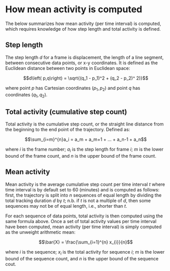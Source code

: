 # How mean activity is computed

The below summarizes how mean activity (per time interval) is computed, which requires knowledge of how step length and total activity is defined. 

## Step length

The step length $d$ for a frame is displacement, the length of a line segment, between consecutive data points, or x-y coordinates. It is defined as the Euclidean distance between two points in Euclidean space:

$$d\left( p,q\right)   = \sqrt{(q_1 - p_1)^2 + (q_2 - p_2)^ 2)}$$

where point $p$ has Cartesian coordinates ($p_1, p_2$) and point $q$ has coordinates ($q_1, q_2$).

## Total activity (cumulative step count)

Total activity is the cumulative step count, or the straight line distance from the beginning to the end point of the trajectory. Defined as:

$$\sum_{i=m}^{n}a_i = a_m + a_m+1 + ... + a_n-1 + a_n$$

where _i_ is the frame number; $a_i$ is the step length for frame $i$; $m$ is the lower bound of the frame count, and $n$ is the upper bound of the frame count.

## Mean activity

Mean activity is the average cumulative step count per time interval $t$ where time interval is by default set to 60 (minutes) and is computed as follows: first, the trajectory is split into $n$ sequences of equal length by dividing the total tracking duration $d$ by $t$; n.b. if $t$ is not a multiple of $d$, then some sequences may not be of equal length, i.e., shorter than $t$.

For each sequence of data points, total activity is then computed using the same formula above. Once a set of total activity values per time interval have been computed, mean activity (per time interval) is simply computed as the unweight arithmetic mean:

$$\bar{X} = \frac{\sum_{i=1}^{n} x_{i}}{n}$$


where $i$ is the sequence; $x_i$ is the total activity for sequence $i$; $m$ is the lower bound of the sequence count, and $n$ is the upper bound of the sequence cout. 